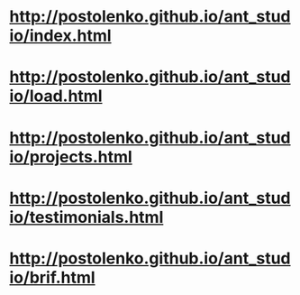 # http://postolenko.github.io/ant_studio/index.html
# http://postolenko.github.io/ant_studio/load.html
# http://postolenko.github.io/ant_studio/projects.html
# http://postolenko.github.io/ant_studio/testimonials.html
# http://postolenko.github.io/ant_studio/brif.html